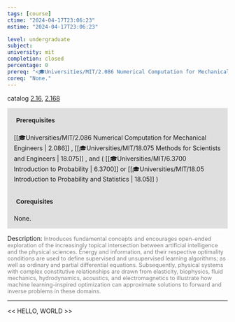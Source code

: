 ```yaml
---
tags: [course]
ctime: "2024-04-17T23:06:23"
mstime: "2024-04-17T23:06:23"

level: undergraduate
subject: 
university: mit
completion: closed
percentage: 0
prereq: "<🎓Universities/MIT/2.086 Numerical Computation for Mechanical Engineers> , <🎓Universities/MIT/18.075 Methods for Scientists and Engineers> , and ( <🎓Universities/MIT/6.3700 Introduction to Probability> or <🎓Universities/MIT/18.05 Introduction to Probability and Statistics> )"
coreq: "None."
---
```


catalog [2.16](http://student.mit.edu/catalog/m2a.html#2.16), [2.168](http://student.mit.edu/catalog/m2a.html#2.168)

<span style="display: block; padding: 15px; background-color: rgb(100, 100, 100, 0.2);"><font id="m_prereq1867_0" style="display: block; font-family: Arial, sans-serif; font-weight: bold; padding: 5px">Prerequisites</font><br><span id="prereq1867_0">[[🎓Universities/MIT/2.086 Numerical Computation for Mechanical Engineers | 2.086]] , [[🎓Universities/MIT/18.075 Methods for Scientists and Engineers | 18.075]] , and ( [[🎓Universities/MIT/6.3700 Introduction to Probability | 6.3700]] or [[🎓Universities/MIT/18.05 Introduction to Probability and Statistics | 18.05]] )</span></span>
<span style="display: block; padding: 15px; background-color: rgb(100, 100, 100, 0.2);"><font id="m_coreq1867_0" style="display: block; font-family: Arial, sans-serif; font-weight: bold; padding: 5px">Corequisites</font><br><span id="coreq1867_0">None.</span></span>

<font style="">Description:</font>
<font style="color: grey; font-size: 0.8rem;">Introduces fundamental concepts and encourages open-ended exploration of the increasingly topical intersection between artificial intelligence and the physical sciences. Energy and information, and their respective optimality conditions are used to define supervised and unsupervised learning algorithms; as well as ordinary and partial differential equations. Subsequently, physical systems with complex constitutive relationships are drawn from elasticity, biophysics, fluid mechanics, hydrodynamics, acoustics, and electromagnetics to illustrate how machine learning-inspired optimization can approximate solutions to forward and inverse problems in these domains.</font>



---

<< HELLO, WORLD >>
